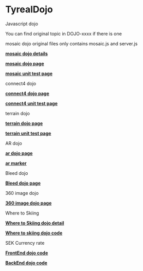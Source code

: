 # TyrealDojo
Javascript dojo

You can find original topic in DOJO-xxxx if there is one 

mosaic dojo original files only contains mosaic.js and server.js

**[mosaic dojo details](https://github.com/TyrealGray/TyrealDojo/blob/gh-pages/mosaic/DOJO%20-%20mosaic)**

**[mosaic dojo page](https://tyrealgray.github.io/TyrealDojo/mosaic/mosaic.html)**

**[mosaic unit test page](https://tyrealgray.github.io/TyrealDojo/mosaic/test-mosaic.html)**

connect4 dojo

**[connect4 dojo page](https://tyrealgray.github.io/TyrealDojo/connect4/connect4.html)**

**[connect4 unit test page](https://tyrealgray.github.io/TyrealDojo/connect4/test-connect4.html)**

terrain dojo

**[terrain dojo page](https://tyrealgray.github.io/TyrealDojo/terrain/terrain.html)**

**[terrain unit test page](https://tyrealgray.github.io/TyrealDojo/terrain/test-terrain.html)**

AR dojo

**[ar dojo page](https://tyrealgray.github.io/TyrealDojo/ar/)**

**[ar marker](https://github.com/TyrealGray/TyrealDojo/blob/gh-pages/ar/data/marker.png)**

Bleed dojo

**[Bleed dojo page](https://tyrealgray.github.io/TyrealDojo/bleed/)**

360 image dojo

**[360 image dojo page](https://tyrealgray.github.io/TyrealDojo/360/)**

Where to Skiing

**[Where to Skiing dojo detail](https://github.com/TyrealGray/TyrealDojo/blob/gh-pages/whereToSkiing/SkiingInSingapore.md)**

**[Where to skiing dojo code](https://github.com/TyrealGray/TyrealDojo/tree/gh-pages/whereToSkiing)**

SEK Currency rate

**[FrontEnd dojo code](https://github.com/TyrealGray/TyrealDojo/tree/gh-pages/sekCurrencyRate/Frontend)**

**[BackEnd dojo code](https://github.com/TyrealGray/TyrealDojo/tree/gh-pages/sekCurrencyRate/Backend)**